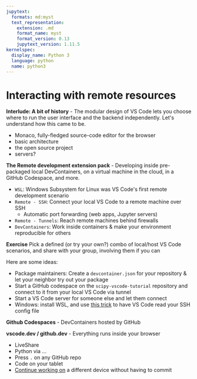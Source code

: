 ```yaml
---
jupytext:
  formats: md:myst
  text_representation:
    extension: .md
    format_name: myst
    format_version: 0.13
    jupytext_version: 1.11.5
kernelspec:
  display_name: Python 3
  language: python
  name: python3
---
```


# Interacting with remote resources

**Interlude: A bit of history** - The modular design of VS Code lets you choose where to run the user interface and the backend independently. Let's understand how this came to be.

- Monaco, fully-fledged source-code editor for the browser
- basic architecture
- the open source project
- servers?


**The Remote development extension pack** - Developing inside pre-packaged local DevContainers, on a virtual machine in the cloud, in a GitHub Codespace, and more.
- `WSL`: Windows Subsystem for Linux was VS Code's first remote development scenario
- `Remote - SSH`: Connect your local VS Code to a remote machine over SSH
  - Automatic port forwarding (web apps, Jupyter servers)
- `Remote - Tunnels`: Reach remote machines behind firewalls
- `DevContainers`: Work inside containers & make your environment reproducible for others

**Exercise**
Pick a defined (or try your own?) combo of local/host VS Code scenarios, and share with your group, involving them if you can

Here are some ideas:
- Package maintainers: Create a `devcontainer.json` for your repository & let your neighbor try out your package
- Start a GitHub codespace on the `scipy-vscode-tutorial` repository and connect to it from your local VS Code via tunnel
- Start a VS Code server for someone else and let them connect
- Windows: install WSL, and use [this trick]() to have VS Code read your SSH config file

**Github Codespaces** - DevContainers hosted by GitHub

**vscode.dev / github.dev** - Everything runs inside your browser

- LiveShare
- Python via ... 
- Press `.` on any GitHub repo
- Code on your tablet
- [Continue working on](https://code.visualstudio.com/docs/editor/vscode-web#_continue-working-in-a-different-environment) a different device without having to commit


